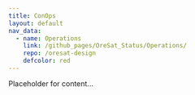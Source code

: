 ```yaml
---
title: ConOps
layout: default
nav_data:
  - name: Operations
    link: /github_pages/OreSat_Status/Operations/
    repo: /oresat-design
    defcolor: red
---
```



Placeholder for content...

